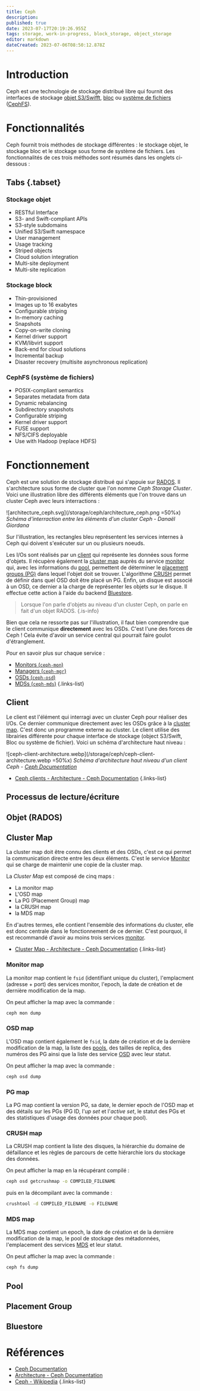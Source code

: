 ```yaml
---
title: Ceph
description: 
published: true
date: 2023-07-17T20:19:26.955Z
tags: storage, work-in-progress, block_storage, object_storage
editor: markdown
dateCreated: 2023-07-06T08:50:12.878Z
---
```


# Introduction
Ceph est une technologie de stockage distribué libre qui fournit des interfaces de stockage  [objet S3/Swifft](/storage/object), [bloc](/storage/block) ou [système de fichiers](/filesystems) ([CephFS](/filesystem/cephfs)).

# Fonctionnalités
Ceph fournit trois méthodes de stockage différentes : le stockage objet, le stockage bloc et le stockage sous forme de système de fichiers. Les fonctionnalités de ces trois méthodes sont résumés dans les onglets ci-dessous :
## Tabs {.tabset}
### Stockage objet
- RESTful Interface
- S3- and Swift-compliant APIs
- S3-style subdomains
- Unified S3/Swift namespace
- User management
- Usage tracking
- Striped objects
- Cloud solution integration
- Multi-site deployment
- Multi-site replication

### Stockage block
- Thin-provisioned
- Images up to 16 exabytes
- Configurable striping
- In-memory caching
- Snapshots
- Copy-on-write cloning
- Kernel driver support
- KVM/libvirt support
- Back-end for cloud solutions
- Incremental backup
- Disaster recovery (multisite asynchronous replication)

### CephFS (système de fichiers)
- POSIX-compliant semantics
- Separates metadata from data
- Dynamic rebalancing
- Subdirectory snapshots
- Configurable striping
- Kernel driver support
- FUSE support
- NFS/CIFS deployable
- Use with Hadoop (replace HDFS)

# Fonctionnement
Ceph est une solution de stockage distribué qui s'appuie sur [RADOS](https://ceph.io/assets/pdfs/weil-rados-pdsw07.pdf). Il s'architecture sous forme de cluster que l'on nomme *Ceph Storage Cluster*. Voici une illustration libre des différents éléments que l'on trouve dans un cluster Ceph avec leurs interractions :

![architecture_ceph.svg](/storage/ceph/architecture_ceph.png =50%x)
*Schéma d'interraction entre les éléments d'un cluster Ceph - Danaël Giordana*

Sur l'illustration, les rectangles bleu représentent les services internes à Ceph qui doivent s'exécuter sur un ou plusieurs noeuds. 

Les I/Os sont réalisés par un [client](/storage/ceph#client) qui représente les données sous forme d'objets. Il récupère également la [cluster map](/storage/ceph#cluster-map) auprès du service [monitor](/storage/ceph/monitor) qui, avec les informations du [pool](/storage/storage/ceph#pool), permettent de déterminer le [placement groups (PG)](/storage/ceph#placement-group) dans lequel l'objet doit se trouver. L'algorithme [CRUSH](https://ceph.io/assets/pdfs/weil-crush-sc06.pdf) permet de définir dans quel OSD doit être placé un PG. Enfin, un disque est associé à un OSD, ce dernier a la charge de représenter les objets sur le disque. Il effectue cette action à l'aide du backend [Bluestore](/storage/ceph#bluestore).

> Lorsque l'on parle d'objets au niveau d'un cluster Ceph, on parle en fait d'un objet RADOS.
{.is-info}

Bien que cela ne ressorte pas sur l'illustration, il faut bien comprendre que le client communique **directement** avec les OSDs. C'est l'une des forces de Ceph ! Cela évite d'avoir un service central qui pourrait faire goulot d'étranglement.

Pour en savoir plus sur chaque service :
- [Monitors (`ceph-mon`)](/storage/ceph/monitor)
- [Managers (`ceph-mgr`)](/storage/ceph/manager)
- [OSDs (`ceph-osd`)](/storage/ceph/osd)
- [MDSs (`ceph-mds`)](/storage/ceph/mds)
{.links-list}

## Client
Le client est l'élément qui interragi avec un cluster Ceph pour réaliser des I/Os. Ce dernier communique directement avec les OSDs grâce à la [cluster map](/storage/ceph#cluster-map). C'est donc un programme externe au cluster. Le client utilise des librairies différente pour chaque interface de stockage (object S3/Swift, Bloc ou système de fichier). Voici un schéma d'architecture haut niveau :

![ceph-client-architecture.webp](/storage/ceph/ceph-client-architecture.webp =50%x)
*Schéma d'architecture haut niveau d'un client Ceph - [Ceph Documentation](https://docs.ceph.com/en/latest/architecture/#ceph-clients)*

* [Ceph clients - Architecture - Ceph Documentation](https://docs.ceph.com/en/latest/architecture/#ceph-clients)
{.links-list}

## Processus de lecture/écriture
## Objet (RADOS)

## Cluster Map
La cluster map doit être connu des clients et des OSDs, c'est ce qui permet la communication directe entre les deux éléments. C'est le service [Monitor](/storage/ceph/monitor) qui se charge de maintenir une copie de la cluster map.

La *Cluster Map* est composé de cinq maps :
- La monitor map 
- L'OSD map
- La PG (Placement Group) map
- la CRUSH map
- la MDS map

En d'autres termes, elle contient l'ensemble des informations du cluster, elle est donc centrale dans le fonctionnement de ce dernier. C'est pourquoi, il est recommandé d'avoir au moins trois services [monitor](/storage/ceph/monitor).

* [Cluster Map - Architecture - Ceph Documentation](https://docs.ceph.com/en/latest/architecture/#architecture-cluster-map)
{.links-list}

### Monitor map
La monitor map contient le `fsid` (identifiant unique du cluster), l'emplacment (adresse + port) des services monitor, l'epoch, la date de création et de dernière modification de la map.

On peut afficher la map avec la commande :
```bash
ceph mon dump
```

### OSD map
L'OSD map contient également le `fsid`, la date de création et de la dernière modification de la map, la liste des [pools](/storage/ceph/ceph#pool), des tailles de replica, des numéros des PG ainsi que la liste des service [OSD](/storage/ceph/osd) avec leur statut.

On peut afficher la map avec la commande :
```bash
ceph osd dump
```

### PG map
La PG map contient la version PG, sa date, le dernier epoch de l'OSD map et des détails sur les PGs (PG ID, l'*up set* et l'*active set*, le statut des PGs et des statistiques d'usage des données pour chaque pool).

### CRUSH map
La CRUSH map contient la liste des disques, la hiérarchie du domaine de défaillance et les règles de parcours de cette hiérarchie lors du stockage des données.

On peut afficher la map en la récupérant compilé :
```bash
ceph osd getcrushmap -o COMPILED_FILENAME
```
puis en la décompilant avec la commande :
```bash
crushtool -d COMPILED_FILENAME -o FILENAME
```

### MDS map
La MDS map contient un epoch, la date de création et de la dernière modification de la map, le pool de stockage des métadonnées, l'emplacement des services [MDS](/storage/ceph/mds) et leur statut. 

On peut afficher la map avec la commande :
```bash
ceph fs dump
```

## Pool
## Placement Group
## Bluestore

# Références
- [Ceph Documentation](https://docs.ceph.com/en/latest/)
- [Architecture - Ceph Documentation](https://docs.ceph.com/en/latest/architecture/)
- [Ceph - Wikipedia](https://en.wikipedia.org/wiki/Ceph_(software))
{.links-list}